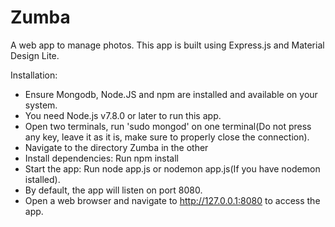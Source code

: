 # Zumba
A web app to manage photos.
This app is built using Express.js and Material Design Lite.

Installation:  
- Ensure Mongodb, Node.JS and npm are installed and available on your system.
- You need Node.js v7.8.0 or later to run this app.
- Open two terminals, run 'sudo mongod' on one terminal(Do not press any key, leave it as it is, make sure to properly close the connection).
- Navigate to the directory Zumba in the other
- Install dependencies: Run npm install
- Start the app: Run node app.js or nodemon app.js(If you have nodemon istalled).
- By default, the app will listen on port 8080. 
- Open a web browser and navigate to http://127.0.0.1:8080 to access the app.
